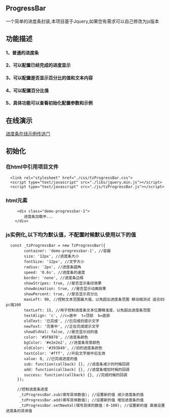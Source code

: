 ## ProgressBar
 一个简单的进度条封装,本项目基于Jquery,如果您有需求可以自己修改为js版本

## 功能描述

  #### 1、普通的进度条
  #### 2、可以配置已经完成的进度显示
  #### 3、可以配置是否显示百分比的值和文本内容
  #### 4、可以配置百分比值
  #### 5、具体功能可以查看初始化配置参数和示例

## 在线演示
  [进度条在线示例传送门](https://okay-xiaomo.github.io/ProgressBar/index.html)

## 初始化

### 在html中引用项目文件
```
  <link rel="stylesheet" href="./css/tzProgressBar.css">
  <script type="text/javascript" src="./libs/jquery.min.js"></script> 
  <script type="text/javascript" src="./js/tzProgressBar.js"></script>
```

### html元素
```
     <div class="demo-progressbar-1">
        进度条加载中...
    </div>
```

### js实例化,以下均为默认值，不配置时候默认使用以下的值
```
  const _tzProgressBar = new TzProgressBar({
        container: 'demo-progressbar-1', //容器
        size: '12px', //进度条大小
        fontSize: '12px', //文字大小 
        radius: '2px', //进度条圆角
        speed: '0.6s', //进度条的速度
        border: 'none', //进度条边框 
        showStripes: true, //是否显示条纹效果
        showAnimation: true, //是否显示动画效果
        showPercent: true, //是否显示百分比
        maxLeft: 90, //控制文本范围最大值，以免超出进度条范围 移动端测试 适合85 pc端100
        textLeft: 15, //用于控制进度条文本位置精准度，以免超出进度条范围
        textAlign: 'c', //c=居中  t=顶部  b=底部
        oldText: '已完成', //已完成的提示文字
        newText: '完善中', //正在完成提示文字
        showOldVal: false, //是否显示旧的值
        color: '#5FB878', //进度条颜色
        bgColor: '#e2e2e2', //进度条背景颜色
        oldColor: '#393D49', //旧的进度条颜色
        textColor: '#fff', //开启文字居中后生效
        value: 0, //已完成进度的值 
        sub: function(callback) {}, //进度条减少的时候回调
        add: function(callback) {}, //进度条增加时候的回调
        success: function(callback) {}, //完成时候的回调
     });
     
     //控制进度条进度
      _tzProgressBar.sub(填写具体数值); //设置新的值 减少进度条的值
      _tzProgressBar.add(填写具体数值); //设置新的值 增加进度条的值
      _tzProgressBar.setNewVal(填写具体的数值：0-100); //设置新的值 直接设置进度条的具体值

```

